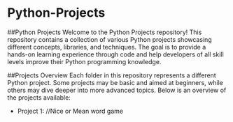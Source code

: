 # Python-Projects

##Python Projects
Welcome to the Python Projects repository! This repository contains a collection of various Python projects showcasing different concepts, libraries, and techniques. The goal is to provide a hands-on learning experience through code and help developers of all skill levels improve their Python programming knowledge.

##Projects Overview
Each folder in this repository represents a different Python project. Some projects may be basic and aimed at beginners, while others may dive deeper into more advanced topics. Below is an overview of the projects available:

- Project 1: //Nice or Mean word game
